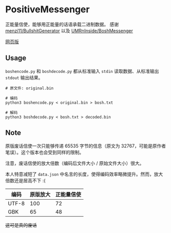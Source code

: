 # PositiveMessenger
正能量信使，能够用正能量的话语承载二进制数据。
感谢 [menzi11/BullshitGenerator](https://github.com/menzi11/BullshitGenerator) 以及 [UMRnInside/BoshMessenger](https://github.com/UMRnInside/BoshMessenger)

[网页版](https://anonykagamine.github.io/PositiveMessenger/)

## Usage
`boshencode.py` 和 `boshdecode.py` 都从标准输入 `stdin` 读取数据、从标准输出 `stdout` 输出结果。

```
# 原文件: original.bin

# 编码
python3 boshencode.py < original.bin > bosh.txt

# 解码
python3 boshdecode.py < bosh.txt > decoded.bin
```

## Note
原版废话信使一次只能够传递 65535 字节的信息（原文为 32767，可能是原作者笔误）。这个版本也会受到同样的限制。

注意，废话信使的放大倍数（编码后文件大小 / 原始文件大小）很大。

本人特意减短了 `data.json` 中名言的长度，使得编码效率略微提升。然而，放大倍数还是居高不下 :(

| 编码      | 原版放大 | 正能量信使 |
| -------- | ------- | --------- |
| UTF-8    | 100     | 72        |
| GBK      | 65      | 48        |

<del>这可是真的废话</del>
